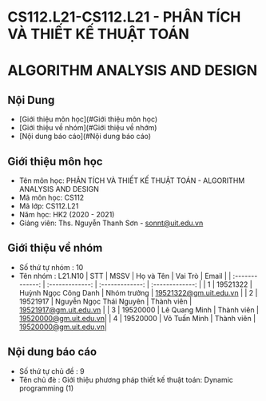# CS112.L21-CS112.L21 - PHÂN TÍCH VÀ THIẾT KẾ THUẬT TOÁN
# ALGORITHM ANALYSIS AND DESIGN
## Nội Dung
* [Giới thiệu môn học](#Giới thiệu môn học)
* [Giới thiệu về nhóm](#Giới thiệu về nhớm)
* [Nội dung báo cáo](#Nội dung báo cáo)
## Giới thiệu môn học
* Tên môn học: PHÂN TÍCH VÀ THIẾT KẾ THUẬT TOÁN - ALGORITHM ANALYSIS AND DESIGN
* Mã môn học: CS112
* Mã lớp: CS112.L21
* Năm học: HK2 (2020 - 2021)
* Giảng viên: Ths. Nguyễn Thanh Sơn - sonnt@uit.edu.vn
## Giới thiệu về nhóm
* Số thứ tự nhóm : 10
* Tên nhóm : L21.N10
| STT  | MSSV | Họ và Tên | Vai Trò | Email |
| :-------------: | :-------------: | :-------------: | :-------------: |
| 1 | 19521322  | Huỳnh Ngọc Công Danh | Nhóm trưởng | 19521322@gm.uit.edu.vn |
| 2 | 19521917  | Nguyễn Ngọc Thái Nguyên | Thành viên | 19521917@gm.uit.edu.vn |
| 3 | 19520000  | Lê Quang Minh | Thành viên | 19520000@gm.uit.edu.vn|
| 4 | 19520000  | Võ Tuấn Minh | Thành viên | 19520000@gm.uit.edu.vn|
## Nội dung báo cáo
* Số thứ tự chủ đề : 9
* Tên chủ đè : Giới thiệu phương pháp thiết kế thuật toán: Dynamic programming (1)
